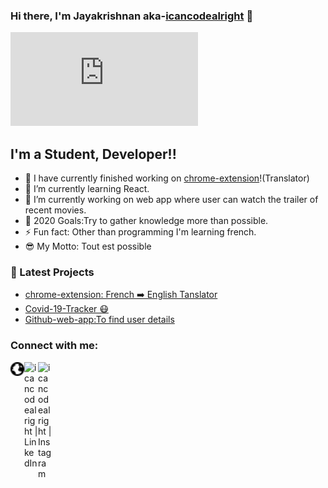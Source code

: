 ### Hi there, I'm Jayakrishnan aka-[icancodealright][website] 👋

[![Website](https://img.shields.io/website?label=icancodealright.com&style=for-the-badge&url=https%3A%2F%2icancodealright.com)](icancodealright.com)


## I'm a Student, Developer!!

- 🔭 I have currently finished working on [chrome-extension]!(Translator)
- 🌱 I’m currently learning React.
- 👯 I’m currently working on web app where user can watch the trailer of recent movies.
- 🥅 2020 Goals:Try to gather knowledge more than possible.
- ⚡ Fun fact: Other than programming I'm learning french.
- 😎 My Motto: Tout est possible


### 📕 Latest Projects

<!-- BLOG-POST-LIST:START -->
- [chrome-extension: French ➡️ English Tanslator](https://github.com/icancodealright/chrome-translator-extension)
- [Covid-19-Tracker 😷](https://icancodealright.github.io/covid-tracker-app/)
- [Github-web-app:To find user details](https://icancodealright.github.io/github-user-webapp)
<!-- BLOG-POST-LIST:END -->


### Connect with me:

[<img align="left" alt="icancodealright" width="22px" src="https://raw.githubusercontent.com/iconic/open-iconic/master/svg/globe.svg" />][website]
[<img align="left" alt="icancodealright | LinkedIn" width="22px" src="https://cdn.jsdelivr.net/npm/simple-icons@v3/icons/linkedin.svg" />][linkedin]
[<img align="left" alt="icancodealright | Instagram" width="22px" src="https://cdn.jsdelivr.net/npm/simple-icons@v3/icons/instagram.svg" />][instagram]


[website]:https://github.com/icancodealright
[chrome-extension]: https://github.com/icancodealright/chrome-translator-extension
[instagram]:https://www.instagram.com/krishna999.info/?hl=en
[linkedin]: https://github.com/icancodealright
